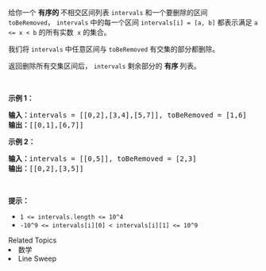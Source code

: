<p>给你一个&nbsp;<strong>有序的&nbsp;</strong>不相交区间列表 <code>intervals</code> 和一个要删除的区间 <code>toBeRemoved</code>，&nbsp;<code>intervals</code>&nbsp;中的每一个区间&nbsp;<code>intervals[i] = [a, b]</code>&nbsp;都表示满足&nbsp;<code>a &lt;= x &lt; b</code> 的所有实数&nbsp; <code>x</code>&nbsp;的集合。</p>

<p>我们将&nbsp;<code>intervals</code> 中任意区间与&nbsp;<code>toBeRemoved</code> 有交集的部分都删除。</p>

<p>返回删除所有交集区间后，&nbsp;<code>intervals</code>&nbsp;剩余部分的&nbsp;<strong>有序&nbsp;</strong>列表。</p>

<p>&nbsp;</p>

<p><strong>示例 1：</strong></p>

<pre>
<strong>输入：</strong>intervals = [[0,2],[3,4],[5,7]], toBeRemoved = [1,6]
<strong>输出：</strong>[[0,1],[6,7]]
</pre>

<p><strong>示例 2：</strong></p>

<pre>
<strong>输入：</strong>intervals = [[0,5]], toBeRemoved = [2,3]
<strong>输出：</strong>[[0,2],[3,5]]
</pre>

<p>&nbsp;</p>

<p><strong>提示：</strong></p>

<ul>
	<li><code>1 &lt;= intervals.length &lt;= 10^4</code></li>
	<li><code>-10^9 &lt;= intervals[i][0] &lt; intervals[i][1] &lt;= 10^9</code></li>
</ul>
<div><div>Related Topics</div><div><li>数学</li><li>Line Sweep</li></div></div>